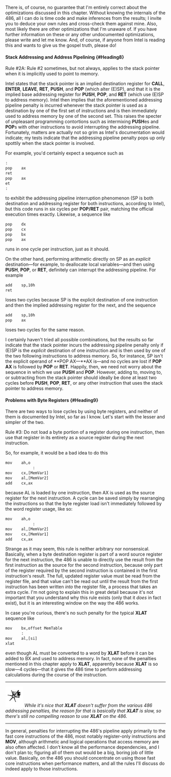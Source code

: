 There is, of course, no guarantee that I'm entirely correct about the
optimizations discussed in this chapter. Without knowing the internals
of the 486, all I can do is time code and make inferences from the
results; I invite you to deduce your own rules and cross-check them
against mine. Also, most likely there are other optimizations that I'm
unaware of. If you have further information on these or any other
undocumented optimizations, please write and let me know. And, of
course, if anyone from Intel is reading this and wants to give us the
gospel truth, please do!

#### Stack Addressing and Address Pipelining {#Heading8}

Rule \#2A: Rule \#2 sometimes, but not always, applies to the stack
pointer when it is implicitly used to point to memory.

Intel states that the stack pointer is an implied destination register
for **CALL**, **ENTER**, **LEAVE**, **RET**, **PUSH**, and **POP**
(which alter (E)SP), and that it is the implied base addressing register
for **PUSH**, **POP**, and **RET** (which use (E)SP to address memory).
Intel then implies that the aforementioned addressing pipeline penalty
is incurred whenever the stack pointer is used as a destination by one
of the first set of instructions and is then immediately used to address
memory by one of the second set. This raises the specter of unpleasant
programming contortions such as intermixing **PUSH**es and **POP**s with
other instructions to avoid interrupting the addressing pipeline.
Fortunately, matters are actually not so grim as Intel's documentation
would indicate; my tests indicate that the addressing pipeline penalty
pops up only spottily when the stack pointer is involved.

For example, you'd certainly expect a sequence such as

    :
    pop    ax
    ret
    pop    ax
    et
    :

to exhibit the addressing pipeline interruption phenomenon (SP is both
destination and addressing register for both instructions, according to
Intel), but this code runs in six cycles per **POP/RET** pair, matching
the official execution times exactly. Likewise, a sequence like

    pop    dx
    pop    cx
    pop    bx
    pop    ax

runs in one cycle per instruction, just as it should.

On the other hand, performing arithmetic directly on SP as an *explicit*
destination—for example, to deallocate local variables—and then using
**PUSH**, **POP**, or **RET**, definitely can interrupt the addressing
pipeline. For example

    add    sp,10h
    ret

loses two cycles because SP is the explicit destination of one
instruction and then the implied addressing register for the next, and
the sequence

    add    sp,10h
    pop    ax

loses two cycles for the same reason.

I certainly haven't tried all possible combinations, but the results so
far indicate that the stack pointer incurs the addressing pipeline
penalty only if (E)SP is the *explicit* destination of one instruction
and is then used by one of the two following instructions to address
memory. So, for instance, SP isn't the explicit operand of **POP AX—**AX
is—and no cycles are lost if **POP AX** is followed by **POP** or
**RET**. Happily, then, we need not worry about the sequence in which we
use **PUSH** and **POP**. However, adding to, moving to, or subtracting
from the stack pointer should ideally be done at least two cycles before
**PUSH**, **POP**, **RET**, or any other instruction that uses the stack
pointer to address memory.

#### Problems with Byte Registers {#Heading9}

There are two ways to lose cycles by using byte registers, and neither
of them is documented by Intel, so far as I know. Let's start with the
lesser and simpler of the two.

Rule \#3: Do not load a byte portion of a register during one
instruction, then use that register in its entirety as a source register
during the next instruction.

So, for example, it would be a bad idea to do this

    mov    ah,o
                :
    mov    cx,[MemVar1]
    mov    al,[MemVar2]
    add    cx,ax

because AL is loaded by one instruction, then AX is used as the source
register for the next instruction. A cycle can be saved simply by
rearranging the instructions so that the byte register load isn't
immediately followed by the word register usage, like so:

    mov    ah,o
                :
    mov    al,[MemVar2]
    mov    cx,[MemVar1]
    add    cx,ax

Strange as it may seem, this rule is neither arbitrary nor nonsensical.
Basically, when a byte destination register is part of a word source
register for the next instruction, the 486 is unable to directly use the
result from the first instruction as the source for the second
instruction, because only part of the register required by the second
instruction is contained in the first instruction's result. The full,
updated register value must be read from the register file, and that
value can't be read out until the result from the first instruction has
been written *into* the register file, a process that takes an extra
cycle. I'm not going to explain this in great detail because it's not
important that you understand why this rule exists (only that it *does*
in fact exist), but it is an interesting window on the way the 486
works.

In case you're curious, there's no such penalty for the typical **XLAT**
sequence like

    mov    bx,offset MemTable
           :
    mov    al,[si]
    xlat

even though AL must be converted to a word by **XLAT** before it can be
added to BX and used to address memory. In fact, none of the penalties
mentioned in this chapter apply to **XLAT**, apparently because **XLAT**
is so slow—4 cycles—that it gives the 486 time to perform addressing
calculations during the course of the instruction.

  ------------------- ---------------------------------------------------------------------------------------------------------------------------------------------------------------------------------------------------------------------
  ![](images/i.jpg)   *While it's nice that **XLAT** doesn't suffer from the various 486 addressing penalties, the reason for that is basically that **XLAT** is slow, so there's still no compelling reason to use **XLAT** on the 486.*
  ------------------- ---------------------------------------------------------------------------------------------------------------------------------------------------------------------------------------------------------------------

In general, penalties for interrupting the 486's pipeline apply
primarily to the fast core instructions of the 486, most notably
register-only instructions and **MOV**, although arithmetic and logical
operations that access memory are also often affected. I don't know all
the performance dependencies, and I don't plan to; figuring all of them
out would be a big, boring job of little value. Basically, on the 486
you should concentrate on using those fast core instructions when
performance matters, and all the rules I'll discuss do indeed apply to
those instructions.